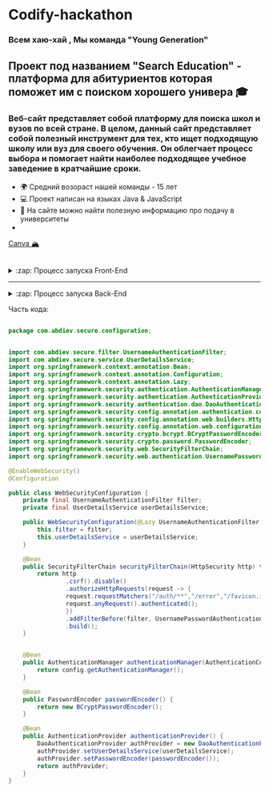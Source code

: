 # Codify-hackathon
### Всем хаю-хай , Мы команда  "Young Generation"



## Проект под названием "Search Education" -  платформа для абитуриентов которая поможет им с поиском хорошего универа 🎓
### Веб-сайт представляет собой платформу для поиска школ и вузов по всей стране. В целом, данный сайт представляет собой полезный инструмент для тех, кто ищет подходящую школу или вуз для своего обучения. Он облегчает процесс выбора и помогает найти наиболее подходящее учебное заведение в кратчайшие сроки.

- 🌍 Средний возораст нашей команды - 15 лет
- 💻 Проект написан на языках Java & JavaScript
- 👯 На сайте можно найти полезную информацию про подачу в университеты
- 

[Canva 🏔](https://www.canva.com/design/DAFc8yI2Q9U/EtTroeCMh2ZPEVytsscyJQ/edit?utm_content=DAFc8yI2Q9U&utm_campaign=designshare&utm_medium=link2&utm_source=sharebutton)



</br>


  <details>
  <summary>:zap: Процесс запуска Front-End</summary>
  
 
<!--START_SECTION:activity-->
1. 🚀 Скачать файл VegetableFront
2. 🚀 Октрыть папку page
3. 🚀 И Запустить файл index.html
<!--END_SECTION:activity-->

</details>

---


<details>
  <summary>:zap: Процесс запуска Back-End</summary>
  
 
<!--START_SECTION:activity-->
1. 🎨 Working on design of Website
2. 🧩 Creating structure of code
3. 💾 Using Firebase libraries
4. 🕸  Google
5. 😎 Enjoy playing against Bot
<!--END_SECTION:activity-->

</details>


Часть кода:

``` java 

package com.abdiev.secure.configuration;


import com.abdiev.secure.filter.UsernameAuthenticationFilter;
import com.abdiev.secure.service.UserDetailsService;
import org.springframework.context.annotation.Bean;
import org.springframework.context.annotation.Configuration;
import org.springframework.context.annotation.Lazy;
import org.springframework.security.authentication.AuthenticationManager;
import org.springframework.security.authentication.AuthenticationProvider;
import org.springframework.security.authentication.dao.DaoAuthenticationProvider;
import org.springframework.security.config.annotation.authentication.configuration.AuthenticationConfiguration;
import org.springframework.security.config.annotation.web.builders.HttpSecurity;
import org.springframework.security.config.annotation.web.configuration.EnableWebSecurity;
import org.springframework.security.crypto.bcrypt.BCryptPasswordEncoder;
import org.springframework.security.crypto.password.PasswordEncoder;
import org.springframework.security.web.SecurityFilterChain;
import org.springframework.security.web.authentication.UsernamePasswordAuthenticationFilter;

@EnableWebSecurity()
@Configuration

public class WebSecurityConfiguration {
    private final UsernameAuthenticationFilter filter;
    private final UserDetailsService userDetailsService;

    public WebSecurityConfiguration(@Lazy UsernameAuthenticationFilter filter,@Lazy UserDetailsService userDetailsService) {
        this.filter = filter;
        this.userDetailsService = userDetailsService;
    }

    @Bean
    public SecurityFilterChain securityFilterChain(HttpSecurity http) throws Exception {
        return http
                .csrf().disable()
                .authorizeHttpRequests(request -> {
                request.requestMatchers("/auth/**","/error","/favicon.ico","/").permitAll();
                request.anyRequest().authenticated();
                })
                .addFilterBefore(filter, UsernamePasswordAuthenticationFilter.class)
                .build();
    }


    @Bean
    public AuthenticationManager authenticationManager(AuthenticationConfiguration config) throws Exception {
        return config.getAuthenticationManager();
    }

    @Bean
    public PasswordEncoder passwordEncoder() {
        return new BCryptPasswordEncoder();
    }

    @Bean
    public AuthenticationProvider authenticationProvider() {
        DaoAuthenticationProvider authProvider = new DaoAuthenticationProvider();
        authProvider.setUserDetailsService(userDetailsService);
        authProvider.setPasswordEncoder(passwordEncoder());
        return authProvider;
    }
}

```
